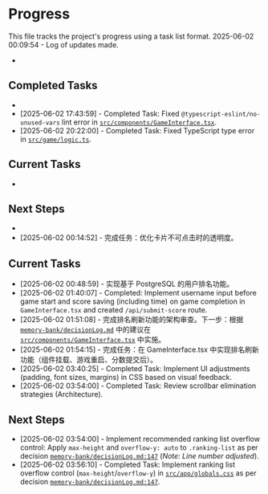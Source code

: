 # Progress

This file tracks the project's progress using a task list format.
2025-06-02 00:09:54 - Log of updates made.

*

## Completed Tasks

*   
* [2025-06-02 17:43:59] - Completed Task: Fixed `@typescript-eslint/no-unused-vars` lint error in [`src/components/GameInterface.tsx`](src/components/GameInterface.tsx:46).
* [2025-06-02 20:22:00] - Completed Task: Fixed TypeScript type error in [`src/game/logic.ts`](src/game/logic.ts:244).

## Current Tasks

*   

## Next Steps

*
* [2025-06-02 00:14:52] - 完成任务：优化卡片不可点击时的透明度。
## Current Tasks

* [2025-06-02 00:48:59] - 实现基于 PostgreSQL 的用户排名功能。
* [2025-06-02 01:40:07] - Completed: Implement username input before game start and score saving (including time) on game completion in `GameInterface.tsx` and created `/api/submit-score` route.
* [2025-06-02 01:51:08] - 完成排名刷新功能的架构审查。下一步：根据 [`memory-bank/decisionLog.md`](memory-bank/decisionLog.md) 中的建议在 [`src/components/GameInterface.tsx`](src/components/GameInterface.tsx) 中实施。
* [2025-06-02 01:54:15] - 完成任务：在 GameInterface.tsx 中实现排名刷新功能（组件挂载、游戏重启、分数提交后）。
* [2025-06-02 03:40:25] - Completed Task: Implement UI adjustments (padding, font sizes, margins) in CSS based on visual feedback.
* [2025-06-02 03:54:00] - Completed Task: Review scrollbar elimination strategies (Architecture).
## Next Steps
* [2025-06-02 03:54:00] - Implement recommended ranking list overflow control: Apply `max-height` and `overflow-y: auto` to `.ranking-list` as per decision [`memory-bank/decisionLog.md:147`](memory-bank/decisionLog.md:147) (*Note: Line number adjusted*).
* [2025-06-02 03:56:10] - Completed Task: Implement ranking list overflow control (`max-height`/`overflow-y`) in [`src/app/globals.css`](src/app/globals.css:116) as per decision [`memory-bank/decisionLog.md:147`](memory-bank/decisionLog.md:147).